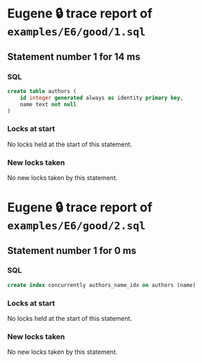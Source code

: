 # Eugene 🔒 trace report of `examples/E6/good/1.sql`

## Statement number 1 for 14 ms

### SQL

```sql
create table authors (
    id integer generated always as identity primary key,
    name text not null
)
```

### Locks at start

No locks held at the start of this statement.

### New locks taken

No new locks taken by this statement.



# Eugene 🔒 trace report of `examples/E6/good/2.sql`

## Statement number 1 for 0 ms

### SQL

```sql
create index concurrently authors_name_idx on authors (name)
```

### Locks at start

No locks held at the start of this statement.

### New locks taken

No new locks taken by this statement.


